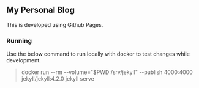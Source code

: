 ## My Personal Blog

This is developed using Github Pages.

### Running

Use the below command to run locally with docker to test changes while development.

> docker run --rm --volume="$PWD:/srv/jekyll" --publish 4000:4000 jekyll/jekyll:4.2.0 jekyll serve